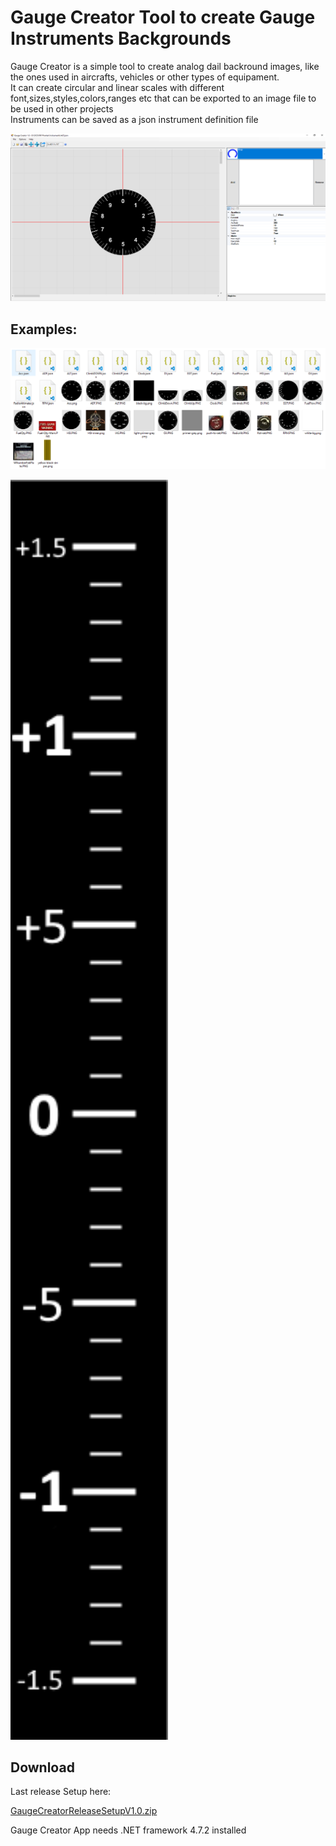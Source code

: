 # Gauge Creator Tool to create Gauge Instruments Backgrounds 

Gauge Creator is a simple tool to create analog dail backround images, like the ones used in aircrafts, vehicles or other types of equipament.<br>
It can create circular and linear scales with different font,sizes,styles,colors,ranges etc that can be exported to an image file to be used in other projects<br>
Instruments can be saved as a json instrument definition file

![Screen shot](https://github.com/tnnovak/GaugeCreatorRelease/blob/main/Screenshot1.png?raw=true)

## Examples:

![Examples](https://github.com/tnnovak/GaugeCreatorRelease/blob/main/Examples.png?raw=true)

<img src="https://github.com/tnnovak/GaugeCreatorRelease/blob/main/VerticalSpedIndicatorLinear.png" width=50% height=50%>

## Download 

Last release Setup here:

[GaugeCreatorReleaseSetupV1.0.zip](https://github.com/tnnovak/GaugeCreatorRelease/releases/tag/v1.0)

Gauge Creator App needs .NET framework 4.7.2 installed 





